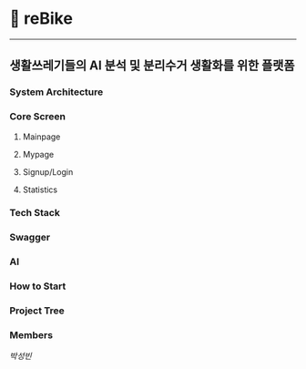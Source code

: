 # 🌳 reBike
***
## 생활쓰레기들의 AI 분석 및 분리수거 생활화를 위한 플랫폼

### System Architecture

### Core Screen
1. Mainpage

3. Mypage

3. Signup/Login

4. Statistics


### Tech Stack

### Swagger

### AI

### How to Start

### Project Tree

### Members

*박성빈*
